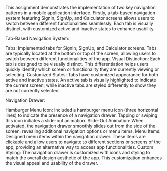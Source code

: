 This assignment demonstrates the implementation of two key navigation patterns in a mobile application interface. Firstly, a tab-based navigation system featuring SignIn, SignUp, and Calculator screens
allows users to switch between different functionalities seamlessly. Each tab is visually distinct, with customized active and inactive states to enhance usability.

Tab-Based Navigation System:

Tabs: Implemented tabs for SignIn, SignUp, and Calculator screens. Tabs are typically located at the bottom or top of the screen, allowing users to switch between different functionalities of the app.
Visual Distinction: Each tab is designed to be visually distinct. This differentiation helps users quickly identify which screen or functionality they are currently viewing or selecting.
Customized States: Tabs have customized appearance for both active and inactive states. An active tab is visually highlighted to indicate the current screen, while inactive tabs are styled differently to show they are not currently selected.

Navigation Drawer:

Hamburger Menu Icon: Included a hamburger menu icon (three horizontal lines) to indicate the presence of a navigation drawer. Tapping or swiping this icon initiates a slide-out animation.
Slide-Out Animation: When activated, the navigation drawer smoothly slides out from the side of the screen, revealing additional navigation options or menu items.
Menu Items: Designed menu items within the navigation drawer. These items are clickable and allow users to navigate to different sections or screens of the app, providing an alternative way to access app functionalities.
Custom Styling: The navigation drawer is customized with icons and styling to match the overall design aesthetic of the app. This customization enhances the visual appeal and usability of the drawer.
